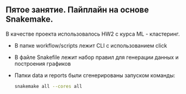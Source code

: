 ## Пятое занятие. Пайплайн на основе Snakemake.

В качестве проекта использовалось HW2 с курса ML - кластеринг. 

- В папке workflow/scripts лежит CLI с использованием click

- В файле Snakefile лежит набор правил для генерации данных и построения графиков

- Папки data и reports были сгенерированы запуском команды:
    ```bash
    snakemake all --cores all
    ```